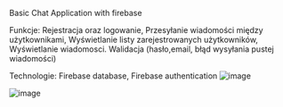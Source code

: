 Basic Chat Application with firebase



Funkcje: 
Rejestracja oraz logowanie,
Przesyłanie wiadomości między użytkownikami,
Wyświetlanie listy zarejestrowanych użytkowników,
Wyświetlanie wiadomosci.
Walidacja (hasło,email, błąd wysyłania pustej wiadomości)


Technologie:
Firebase database, 
Firebase authentication 
![image](https://user-images.githubusercontent.com/73189357/115951490-4e1c3380-a4e1-11eb-92ad-fef4104eb57f.png)

![image](drawable/Register.png)

